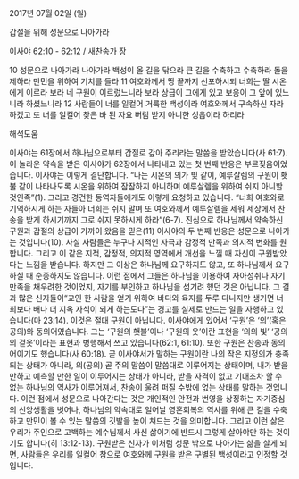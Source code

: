 2017년 07월 02일 (일)

갑절을 위해 성문으로 나아가라



이사야 62:10 - 62:12 / 새찬송가  장


10 성문으로 나아가라 나아가라 백성이 올 길을 닦으라 큰 길을 수축하고 수축하라 돌을 제하라 만민을 위하여 기치를 들라 11 여호와께서 땅 끝까지 선포하시되 너희는 딸 시온에게 이르라 보라 네 구원이 이르렀느니라 보라 상급이 그에게 있고 보응이 그 앞에 있느니라 하셨느니라 12 사람들이 너를 일컬어 거룩한 백성이라 여호와께서 구속하신 자라 하겠고 또 너를 일컬어 찾은 바 된 자요 버림 받지 아니한 성읍이라 하리라

해석도움





이사야는 61장에서 하나님으로부터 갑절로 갚아 주리라는 말씀을 받았습니다(사 61:7). 이 놀라운 약속을 받은 이사야가 62장에서 나타내고 있는 첫 번째 반응은 부르짖음이었습니다. 이사야는 이렇게 결단합니다. “나는 시온의 의가 빛 같이, 예루살렘의 구원이 횃불 같이 나타나도록 시온을 위하여 잠잠하지 아니하며 예루살렘을 위하여 쉬지 아니할 것인즉”(1). 그리고 경건한 동역자들에게도 이렇게 요청하고 있습니다. “너희 여호와로 기억하시게 하는 자들아 너희는 쉬지 말며 또 여호와께서 예루살렘을 세워 세상에서 찬송을 받게 하시기까지 그로 쉬지 못하시게 하라“(6-7). 진심으로 하나님께서 약속하신 구원과 갑절의 상급이 가까이 왔음을 믿은(11) 이사야의 두 번째 반응은 성문으로 나아가는 것입니다(10). 사실 사람들은 누구나 지적인 자극과 감정적 만족과 의지적 변화를 원합니다. 그리고 이 같은 지적, 감정적, 의지적 영역에서 개선을 느낄 때 자신이 구원받았다는 느낌을 받습니다. 하지만 그 이상은 하나님께 요구하지도 않고, 또 하나님께서 요구하실 때 순종하지도 않습니다. 이런 점에서 그들은 하나님을 이용하여 자아성취나 자기만족을 채우려한 것이었지, 자기를 부인하고 하나님을 섬기려 했던 것은 아닙니다. 그 결과 많은 신자들이“교인 한 사람을 얻기 위하여 바다와 육지를 두루 다니지만 생기면 너희보다 배나 더 지옥 자식이 되게 하는도다”는 경고를 실제로 만드는 일을 자행하고 있습니다(마 23:14). 이것은 절대 구원이 아닙니다. 이사야에게 있어서 ‘구원’은 ‘의’(혹은 공의)와 동의어였습니다. 그는 ‘구원의 횃불’이나 ‘구원의 옷’이란 표현을 ‘의의 빛’ ‘공의의 겉옷’이라는 표현과 병행해서 쓰고 있습니다(62:1, 61:10).  또한 구원은 찬송과 동의어이기도 했습니다(사 60:18). 곧 이사야서가 말하는 구원이란 나의 작은 지정의가 충족되는 상태가 아니라, 의(공의) 곧 주의 말씀이 말씀대로 이루어지는 상태이며, 내가 받을 만하고 예측할 만한 일이 이루어지는 상태가 아니라, 받을 자격이 없고 기대조차 할 수 없는 하나님의 역사가 이루어져서, 찬송이 울려 퍼질 수밖에 없는 상태를 말하는 것입니다. 이런 점에서 성문으로 나아간다는 것은 개인적인 안전과 번영을 상징하는 자기중심의 신앙생활을 벗어나, 하나님의 약속대로 일어날 영혼회복의 역사를 위해 큰 길을 수축하고 만민이 볼 수 있는 말씀의 깃발을 높이 쳐드는 것을 의미합니다. 그리고 이런 삶은 우리가 주인으로 고백하는 예수님께서 사신 삶이기에 반드시 그렇게 살아야만 하는 것이기도 합니다(히 13:12-13). 구원받은 신자가 이처럼 성문 밖으로 나아가는 삶을 살게 되면, 사람들은 우리를 일컬어 참으로 여호와께 구원을 받은 구별된 백성이라고 인정할 것입니다.